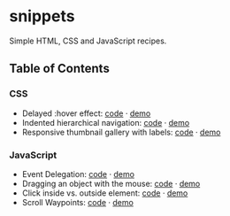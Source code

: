 snippets
========

Simple HTML, CSS and JavaScript recipes.

## Table of Contents

### CSS

* Delayed :hover effect: [code](https://github.com/danburzo/snippets/blob/master/snippets/css/delayed-hover.html) &middot; [demo](https://cdn.rawgit.com/danburzo/snippets/master/snippets/css/delayed-hover.html)
* Indented hierarchical navigation: [code](https://github.com/danburzo/snippets/blob/master/snippets/css/indented-navigation.html) &middot; [demo](https://cdn.rawgit.com/danburzo/snippets/master/snippets/css/indented-navigation.html)
* Responsive thumbnail gallery with labels: [code](https://github.com/danburzo/snippets/blob/master/snippets/css/thumbnail-gallery.html) &middot; [demo](https://cdn.rawgit.com/danburzo/snippets/master/snippets/css/thumbnail-gallery.html)

### JavaScript

* Event Delegation: [code](https://github.com/danburzo/snippets/blob/master/snippets/javascript/delegation.html) &middot; [demo](https://cdn.rawgit.com/danburzo/snippets/master/snippets/javascript/delegation.html)
* Dragging an object with the mouse: [code](https://github.com/danburzo/snippets/blob/master/snippets/javascript/draggable.html) &middot; [demo](https://cdn.rawgit.com/danburzo/snippets/master/snippets/javascript/draggable.html)
* Click inside vs. outside element: [code](https://github.com/danburzo/snippets/blob/master/snippets/javascript/inside-outside.html) &middot; [demo](https://cdn.rawgit.com/danburzo/snippets/master/snippets/javascript/inside-outside.html)
* Scroll Waypoints: [code](https://github.com/danburzo/snippets/blob/master/snippets/javascript/scroll-waypoints.html) &middot; [demo](https://cdn.rawgit.com/danburzo/snippets/master/snippets/javascript/scroll-waypoints.html)
